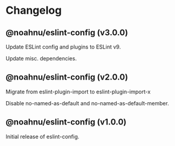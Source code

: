 # Changelog

<!-- MONOWEAVE:BELOW -->

## @noahnu/eslint-config (v3.0.0) <a name="3.0.0"></a>

Update ESLint config and plugins to ESLint v9.

Update misc. dependencies.



## @noahnu/eslint-config (v2.0.0) <a name="2.0.0"></a>

Migrate from eslint-plugin-import to eslint-plugin-import-x

Disable no-named-as-default and no-named-as-default-member.



## @noahnu/eslint-config (v1.0.0) <a name="1.0.0"></a>

Initial release of eslint-config.


